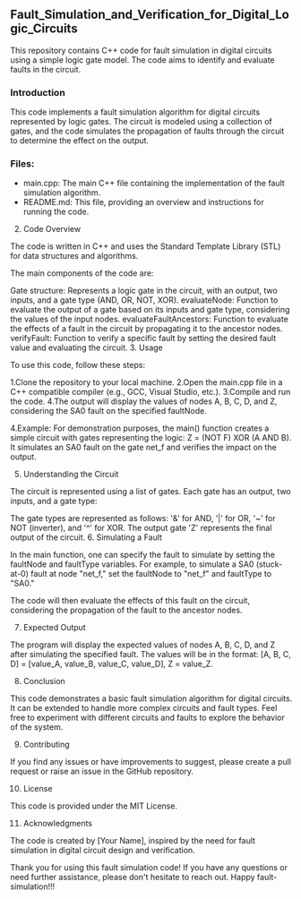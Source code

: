 ## Fault_Simulation_and_Verification_for_Digital_Logic_Circuits
This repository contains C++ code for fault simulation in digital circuits using a simple logic gate model. The code aims to identify and evaluate faults in the circuit.

### Introduction

This code implements a fault simulation algorithm for digital circuits represented by logic gates. The circuit is modeled using a collection of gates, and the code simulates the propagation of faults through the circuit to determine the effect on the output.
### Files:

* main.cpp: The main C++ file containing the implementation of the fault simulation algorithm.
* README.md: This file, providing an overview and instructions for running the code.

2. Code Overview

The code is written in C++ and uses the Standard Template Library (STL) for data structures and algorithms.

The main components of the code are:

Gate structure: Represents a logic gate in the circuit, with an output, two inputs, and a gate type (AND, OR, NOT, XOR).
evaluateNode: Function to evaluate the output of a gate based on its inputs and gate type, considering the values of the input nodes.
evaluateFaultAncestors: Function to evaluate the effects of a fault in the circuit by propagating it to the ancestor nodes.
verifyFault: Function to verify a specific fault by setting the desired fault value and evaluating the circuit.
3. Usage

To use this code, follow these steps:

1.Clone the repository to your local machine.
2.Open the main.cpp file in a C++ compatible compiler (e.g., GCC, Visual Studio, etc.).
3.Compile and run the code.
4.The output will display the values of nodes A, B, C, D, and Z, considering the SA0 fault on the specified faultNode.

4.Example:
For demonstration purposes, the main() function creates a simple circuit with gates representing the logic: Z = (NOT F) XOR (A AND B). It simulates an SA0 fault on the gate net_f and verifies the impact on the output.

5. Understanding the Circuit

The circuit is represented using a list of gates. Each gate has an output, two inputs, and a gate type:

The gate types are represented as follows: '&' for AND, '|' for OR, '~' for NOT (inverter), and '^' for XOR.
The output gate 'Z' represents the final output of the circuit.
6. Simulating a Fault

In the main function, one can specify the fault to simulate by setting the faultNode and faultType variables. For example, to simulate a SA0 (stuck-at-0) fault at node "net_f," set the faultNode to "net_f" and faultType to "SA0."

The code will then evaluate the effects of this fault on the circuit, considering the propagation of the fault to the ancestor nodes.

7. Expected Output

The program will display the expected values of nodes A, B, C, D, and Z after simulating the specified fault. The values will be in the format: [A, B, C, D] = [value_A, value_B, value_C, value_D], Z = value_Z.

8. Conclusion

This code demonstrates a basic fault simulation algorithm for digital circuits. It can be extended to handle more complex circuits and fault types. Feel free to experiment with different circuits and faults to explore the behavior of the system.

9. Contributing

If you find any issues or have improvements to suggest, please create a pull request or raise an issue in the GitHub repository.

10. License

This code is provided under the MIT License.

11. Acknowledgments

The code is created by [Your Name], inspired by the need for fault simulation in digital circuit design and verification.

Thank you for using this fault simulation code! If you have any questions or need further assistance, please don't hesitate to reach out. Happy fault-simulation!!!
